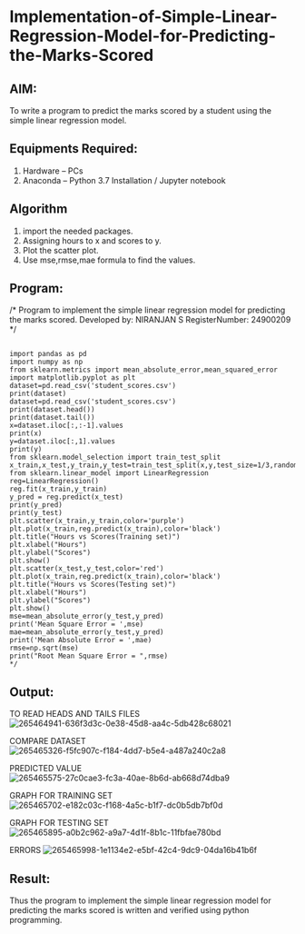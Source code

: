 # Implementation-of-Simple-Linear-Regression-Model-for-Predicting-the-Marks-Scored

## AIM:
To write a program to predict the marks scored by a student using the simple linear regression model.

## Equipments Required:
1. Hardware – PCs
2. Anaconda – Python 3.7 Installation / Jupyter notebook

## Algorithm
1. import the needed packages.
2. Assigning hours to x and scores to y.
3. Plot the scatter plot.
4. Use mse,rmse,mae formula to find the values.
   
## Program:

/*
Program to implement the simple linear regression model for predicting the marks scored.
Developed by: NIRANJAN S
RegisterNumber:  24900209
*/
```

import pandas as pd
import numpy as np
from sklearn.metrics import mean_absolute_error,mean_squared_error
import matplotlib.pyplot as plt
dataset=pd.read_csv('student_scores.csv')
print(dataset)
dataset=pd.read_csv('student_scores.csv')
print(dataset.head())
print(dataset.tail())
x=dataset.iloc[:,:-1].values
print(x)
y=dataset.iloc[:,1].values
print(y)
from sklearn.model_selection import train_test_split
x_train,x_test,y_train,y_test=train_test_split(x,y,test_size=1/3,random_state=0)
from sklearn.linear_model import LinearRegression
reg=LinearRegression()
reg.fit(x_train,y_train)
y_pred = reg.predict(x_test)
print(y_pred)
print(y_test)
plt.scatter(x_train,y_train,color='purple')
plt.plot(x_train,reg.predict(x_train),color='black')
plt.title("Hours vs Scores(Training set)")
plt.xlabel("Hours")
plt.ylabel("Scores")
plt.show()
plt.scatter(x_test,y_test,color='red')
plt.plot(x_train,reg.predict(x_train),color='black')
plt.title("Hours vs Scores(Testing set)")
plt.xlabel("Hours")
plt.ylabel("Scores")
plt.show()
mse=mean_absolute_error(y_test,y_pred)
print('Mean Square Error = ',mse)
mae=mean_absolute_error(y_test,y_pred)
print('Mean Absolute Error = ',mae)
rmse=np.sqrt(mse)
print("Root Mean Square Error = ",rmse)
*/
```

## Output:
TO READ HEADS AND TAILS FILES
![265464941-636f3d3c-0e38-45d8-aa4c-5db428c68021](https://github.com/user-attachments/assets/0c8ad38b-9b50-4de4-9dee-712d50d52c60)

COMPARE DATASET
![265465326-f5fc907c-f184-4dd7-b5e4-a487a240c2a8](https://github.com/user-attachments/assets/8d27f278-91ce-42c4-af14-2b529ec6593c)

PREDICTED VALUE
![265465575-27c0cae3-fc3a-40ae-8b6d-ab668d74dba9](https://github.com/user-attachments/assets/cc0827a1-5fd9-4286-ad02-24ec233fa702)

GRAPH FOR TRAINING SET
![265465702-e182c03c-f168-4a5c-b1f7-dc0b5db7bf0d](https://github.com/user-attachments/assets/5166302f-48a3-4f09-95c7-2dcd8241468a)

GRAPH FOR TESTING SET
![265465895-a0b2c962-a9a7-4d1f-8b1c-11fbfae780bd](https://github.com/user-attachments/assets/e6b43e78-7a06-48f6-a27a-ab826fa1f38b)

ERRORS
![265465998-1e1134e2-e5bf-42c4-9dc9-04da16b41b6f](https://github.com/user-attachments/assets/d59e0dd8-2296-4c8e-bb2a-1c9f9ef28fa9)



## Result:
Thus the program to implement the simple linear regression model for predicting the marks scored is written and verified using python programming.
